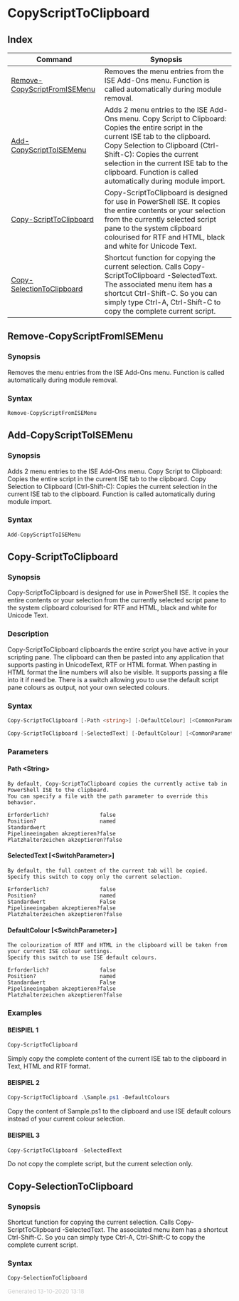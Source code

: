 ﻿# CopyScriptToClipboard

## Index

| Command | Synopsis |
| ------- | -------- |
| [Remove-CopyScriptFromISEMenu](#Remove-CopyScriptFromISEMenu) | Removes the menu entries from the ISE Add-Ons menu. Function is called automatically during module removal. |
| [Add-CopyScriptToISEMenu](#Add-CopyScriptToISEMenu) | Adds 2 menu entries to the ISE Add-Ons menu. Copy Script to Clipboard: Copies the entire script in the current ISE tab to the clipboard. Copy Selection to Clipboard (Ctrl-Shift-C): Copies the current selection in the current ISE tab to the clipboard. Function is called automatically during module import. |
| [Copy-ScriptToClipboard](#Copy-ScriptToClipboard) | Copy-ScriptToClipboard is designed for use in PowerShell ISE. It copies the entire contents or your selection from the currently selected script pane to the system clipboard colourised for RTF and HTML, black and white for Unicode Text. |
| [Copy-SelectionToClipboard](#Copy-SelectionToClipboard) | Shortcut function for copying the current selection. Calls Copy-ScriptToClipboard -SelectedText. The associated menu item has a shortcut Ctrl-Shift-C. So you can simply type Ctrl-A, Ctrl-Shift-C to copy the complete current script. |

<a name="Remove-CopyScriptFromISEMenu"></a>
## Remove-CopyScriptFromISEMenu
### Synopsis
Removes the menu entries from the ISE Add-Ons menu.
Function is called automatically during module removal.
### Syntax
```powershell
Remove-CopyScriptFromISEMenu
```
<a name="Add-CopyScriptToISEMenu"></a>
## Add-CopyScriptToISEMenu
### Synopsis
Adds 2 menu entries to the ISE Add-Ons menu.
Copy Script to Clipboard: Copies the entire script in the current ISE tab to the clipboard.
Copy Selection to Clipboard (Ctrl-Shift-C): Copies the current selection in the current ISE tab to the clipboard.
Function is called automatically during module import.
### Syntax
```powershell
Add-CopyScriptToISEMenu
```
<a name="Copy-ScriptToClipboard"></a>
## Copy-ScriptToClipboard
### Synopsis
Copy-ScriptToClipboard is designed for use in PowerShell ISE. It copies the entire contents
or your selection from the currently selected script pane to the system clipboard
colourised for RTF and HTML, black and white for Unicode Text.
### Description
Copy-ScriptToClipboard clipboards the entire script you have active in your scripting pane.
The clipboard can then be pasted into any application that supports pasting in UnicodeText,
RTF or HTML format. When pasting in HTML format the line numbers will also be visible.
It supports passing a file into it if need be.
There is a switch allowing you to use the default script pane colours as output, not
your own selected colours.

### Syntax
```powershell
Copy-ScriptToClipboard [-Path <string>] [-DefaultColour] [<CommonParameters>]

Copy-ScriptToClipboard [-SelectedText] [-DefaultColour] [<CommonParameters>]
```
### Parameters
#### Path &lt;String&gt;
    By default, Copy-ScriptToClipboard copies the currently active tab in PowerShell ISE to the clipboard.
    You can specify a file with the path parameter to override this behavior.
    
    Erforderlich?                false
    Position?                    named
    Standardwert                 
    Pipelineeingaben akzeptieren?false
    Platzhalterzeichen akzeptieren?false
#### SelectedText [&lt;SwitchParameter&gt;]
    By default, the full content of the current tab will be copied. Specify this switch to copy only the current selection.
    
    Erforderlich?                false
    Position?                    named
    Standardwert                 False
    Pipelineeingaben akzeptieren?false
    Platzhalterzeichen akzeptieren?false
#### DefaultColour [&lt;SwitchParameter&gt;]
    The colourization of RTF and HTML in the clipboard will be taken from your current ISE colour settings.
    Specify this switch to use ISE default colours.
    
    Erforderlich?                false
    Position?                    named
    Standardwert                 False
    Pipelineeingaben akzeptieren?false
    Platzhalterzeichen akzeptieren?false
### Examples
#### BEISPIEL 1 
```powershell
Copy-ScriptToClipboard

```
Simply copy the complete content of the current ISE tab to the clipboard in Text, HTML and RTF format.
#### BEISPIEL 2 
```powershell
Copy-ScriptToClipboard .\Sample.ps1 -DefaultColours

```
Copy the content of Sample.ps1 to the clipboard and use ISE default colours instead of your current colour selection.
#### BEISPIEL 3 
```powershell
Copy-ScriptToClipboard -SelectedText

```
Do not copy the complete script, but the current selection only.
<a name="Copy-SelectionToClipboard"></a>
## Copy-SelectionToClipboard
### Synopsis
Shortcut function for copying the current selection. Calls Copy-ScriptToClipboard -SelectedText.
The associated menu item has a shortcut Ctrl-Shift-C. So you can simply type Ctrl-A, Ctrl-Shift-C to
copy the complete current script.
### Syntax
```powershell
Copy-SelectionToClipboard
```
<div style='font-size:small; color: #ccc'>Generated 13-10-2020 13:18</div>
